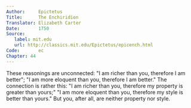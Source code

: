 ```yaml
---
Author:     Epictetus  
Title:      The Enchiridion  
Translator: Elizabeth Carter  
Date:       1750  
Source:
   label: mit.edu
   url: http://classics.mit.edu/Epictetus/epicench.html
Code:       ec  
Chapter: 44
---
```


These reasonings are unconnected: "I am richer than you, therefore I am
better"; "I am more eloquent than you, therefore I am better." The connection
is rather this: "I am richer than you, therefore my property is greater than
yours;" "I am more eloquent than you, therefore my style is better than yours."
But you, after all, are neither property nor style.


